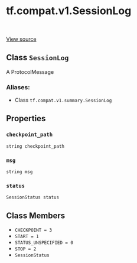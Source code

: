 <div itemscope itemtype="http://developers.google.com/ReferenceObject">
<meta itemprop="name" content="tf.compat.v1.SessionLog" />
<meta itemprop="path" content="Stable" />
<meta itemprop="property" content="checkpoint_path"/>
<meta itemprop="property" content="msg"/>
<meta itemprop="property" content="status"/>
<meta itemprop="property" content="CHECKPOINT"/>
<meta itemprop="property" content="START"/>
<meta itemprop="property" content="STATUS_UNSPECIFIED"/>
<meta itemprop="property" content="STOP"/>
<meta itemprop="property" content="SessionStatus"/>
</div>

# tf.compat.v1.SessionLog

<!-- Insert buttons -->

<table class="tfo-notebook-buttons tfo-api" align="left">
</table>

<a target="_blank" href="/code/stable/tensorflow/core/util/event.proto">View source</a>



## Class `SessionLog`

<!-- Start diff -->
A ProtocolMessage



### Aliases:

* Class `tf.compat.v1.summary.SessionLog`


<!-- Placeholder for "Used in" -->


## Properties

<h3 id="checkpoint_path"><code>checkpoint_path</code></h3>

`string checkpoint_path`


<h3 id="msg"><code>msg</code></h3>

`string msg`


<h3 id="status"><code>status</code></h3>

`SessionStatus status`




## Class Members

* `CHECKPOINT = 3` <a id="CHECKPOINT"></a>
* `START = 1` <a id="START"></a>
* `STATUS_UNSPECIFIED = 0` <a id="STATUS_UNSPECIFIED"></a>
* `STOP = 2` <a id="STOP"></a>
* `SessionStatus` <a id="SessionStatus"></a>
